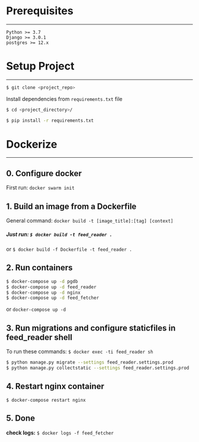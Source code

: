 # Prerequisites
------

`Python >= 3.7`   
`Django >= 3.0.1`   
`postgres >= 12.x`   

# Setup Project 
------

```bash
$ git clone <project_repo>
```

Install dependencies from `requirements.txt` file

```bash
$ cd <project_directory>/
```

```bash
$ pip install -r requirements.txt
```

# Dockerize
------

## 0. Configure docker

First run: `docker swarm init`

## 1. Build an image from a Dockerfile

General command: `docker build -t [image_title]:[tag] [context]`

##### Just run: `$ docker build -t feed_reader .`

or `$ docker build -f Dockerfile -t feed_reader .`

## 2. Run containers

```bash
$ docker-compose up -d pgdb
$ docker-compose up -d feed_reader
$ docker-compose up -d nginx
$ docker-compose up -d feed_fetcher
```

or `docker-compose up -d`

## 3. Run migrations and configure staticfiles in feed_reader shell

To run these commands: `$ docker exec -ti feed_reader sh`

```bash
$ python manage.py migrate --settings feed_reader.settings.prod
$ python manage.py collectstatic --settings feed_reader.settings.prod
```

## 4. Restart nginx container

`$ docker-compose restart nginx`

## 5. Done

**check logs:**
`$ docker logs -f feed_fetcher`
